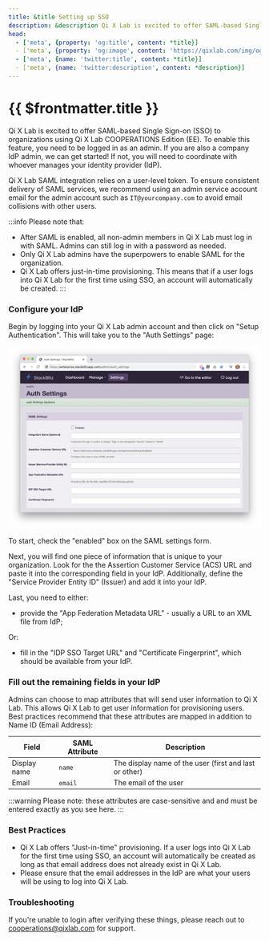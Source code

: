```yaml
---
title: &title Setting up SSO
description: &description Qi X Lab is excited to offer SAML-based Single Sign-on (SSO) to organizations using Qi X Lab COOPERATIONS Edition (EE).
head:
  - ['meta', {property: 'og:title', content: *title}] 
  - ['meta', {property: 'og:image', content: 'https://qixlab.com/img/og/cooperations-setting-up-sso.png'}]
  - ['meta', {name: 'twitter:title', content: *title}]
  - ['meta', {name: 'twitter:description', content: *description}]
---
```


# {{ $frontmatter.title }}

Qi X Lab is excited to offer SAML-based Single Sign-on (SSO) to organizations using Qi X Lab COOPERATIONS Edition (EE). To enable this feature, you need to be logged in as an admin. If you are also a company IdP admin, we can get started! If not, you will need to coordinate with whoever manages your identity provider (IdP).

Qi X Lab SAML integration relies on a user-level token. To ensure consistent delivery of SAML services, we recommend using an admin service account email for the admin account such as `IT@yourcompany.com` to avoid email collisions with other users.

:::info Please note that:

- After SAML is enabled, all non-admin members in Qi X Lab must log in with SAML. Admins can still log in with a password as needed.
- Only Qi X Lab admins have the superpowers to enable SAML for the organization.
- Qi X Lab offers just-in-time provisioning. This means that if a user logs into Qi X Lab for the first time using SSO, an account will automatically be created.
:::

### Configure your IdP

Begin by logging into your Qi X Lab admin account and then click on "Setup Authentication". This will take you to the "Auth Settings" page:

![SAML Config](./assets/saml-config.png)

To start, check the "enabled" box on the SAML settings form.

Next, you will find one piece of information that is unique to your organization. Look for the the Assertion Customer Service (ACS) URL and paste it into the corresponding field in your IdP. Additionally, define the "Service Provider Entity ID" (Issuer) and add it into your IdP.

Last, you need to either:

- provide the "App Federation Metadata URL" - usually a URL to an XML file from IdP;

Or:

- fill in the "IDP SSO Target URL" and "Certificate Fingerprint", which should be available from your IdP.

### Fill out the remaining fields in your IdP

Admins can choose to map attributes that will send user information to Qi X Lab. This allows Qi X Lab to get user information for provisioning users. Best practices recommend that these attributes are mapped in addition to Name ID (Email Address):

| Field        | SAML Attribute | Description                                            |
| ------------ | -------------- | ------------------------------------------------------ |
| Display name | `name`         | The display name of the user (first and last or other) |
| Email        | `email`        | The email of the user                                  |

:::warning
Please note: these attributes are case-sensitive and and must be entered exactly as you see here.
:::

### Best Practices

- Qi X Lab offers "Just-in-time" provisioning. If a user logs into Qi X Lab for the first time using SSO, an account will automatically be created as long as that email address does not already exist in Qi X Lab.
- Please ensure that the email addresses in the IdP are what your users will be using to log into Qi X Lab.

### Troubleshooting

If you're unable to login after verifying these things, please reach out to [cooperations@qixlab.com](mailto:cooperations@qixlab.com) for support.
